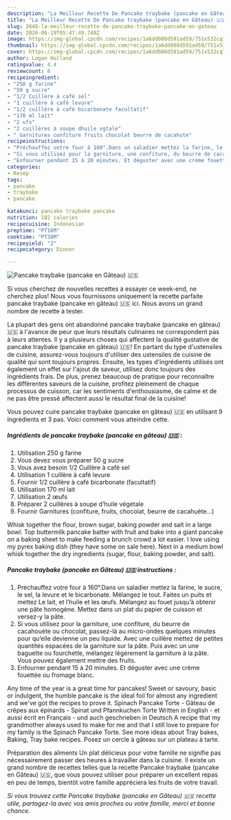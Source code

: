 ```yaml
---
description: "La Meilleur Recette De Pancake traybake (pancake en Gâteau) 🇺🇸"
title: "La Meilleur Recette De Pancake traybake (pancake en Gâteau) 🇺🇸"
slug: 2648-la-meilleur-recette-de-pancake-traybake-pancake-en-gateau
date: 2020-06-19T05:47:49.748Z
image: https://img-global.cpcdn.com/recipes/1a6dd088d591ad59/751x532cq70/pancake-traybake-pancake-en-gateau-🇺🇸-photo-principale-de-la-recette.jpg
thumbnail: https://img-global.cpcdn.com/recipes/1a6dd088d591ad59/751x532cq70/pancake-traybake-pancake-en-gateau-🇺🇸-photo-principale-de-la-recette.jpg
cover: https://img-global.cpcdn.com/recipes/1a6dd088d591ad59/751x532cq70/pancake-traybake-pancake-en-gateau-🇺🇸-photo-principale-de-la-recette.jpg
author: Logan Holland
ratingvalue: 4.4
reviewcount: 8
recipeingredient:
- "250 g farine"
- "50 g sucre"
- "1/2 Cuillère à café sel"
- "1 cuillère à café levure"
- "1/2 cuillère à café bicarbonate facultatif"
- "170 ml lait"
- "2 ufs"
- "2 cuillères à soupe dhuile vgtale"
- " Garnitures confiture fruits chocolat beurre de cacahute"
recipeinstructions:
- "Préchauffez votre four à 160°.Dans un saladier mettez la farine, le sucre, le sel, la levure et le bicarbonate. Mélangez le tout. Faites un puits et mettez Le lait, et l’huile et les œufs. Mélangez au fouet jusqu’à obtenir une pâte homogène. Mettez dans un plat du papier de cuisson et versez-y la pâte."
- "Si vous utilisez pour la garniture, une confiture, du beurre de cacahouète ou chocolat, passez-là au micro-ondes quelques minutes pour qu’elle devienne un peu liquide. Avec une cuillère mettez de petites quantités espacées de la garniture sur la pâte. Puis avec un une baguette ou fourchette, mélangez légèrement la garniture à la pâte. Vous pouvez également mettre des fruits."
- "Enfourner pendant 15 à 20 minutes. Et déguster avec une crème fouettée ou fromage blanc."
categories:
- Resep
tags:
- pancake
- traybake
- pancake

katakunci: pancake traybake pancake 
nutrition: 182 calories
recipecuisine: Indonesian
preptime: "PT16M"
cooktime: "PT38M"
recipeyield: "2"
recipecategory: Dinner

---
```



![Pancake traybake (pancake en Gâteau) 🇺🇸](https://img-global.cpcdn.com/recipes/1a6dd088d591ad59/751x532cq70/pancake-traybake-pancake-en-gateau-🇺🇸-photo-principale-de-la-recette.jpg)

Si vous cherchez de nouvelles recettes à essayer ce week-end, ne cherchez plus! Nous vous fournissons uniquement la recette parfaite pancake traybake (pancake en gâteau) 🇺🇸 ici. Nous avons un grand nombre de recette à tester.

La plupart des gens ont abandonné pancake traybake (pancake en gâteau) 🇺🇸 à l'avance de peur que leurs résultats culinaires ne correspondent pas à leurs attentes. Il y a plusieurs choses qui affectent la qualité gustative de pancake traybake (pancake en gâteau) 🇺🇸! En partant du type d'ustensiles de cuisine, assurez-vous toujours d'utiliser des ustensiles de cuisine de qualité qui sont toujours propres. Ensuite, les types d'ingrédients utilisés ont également un effet sur l'ajout de saveur, utilisez donc toujours des ingrédients frais. De plus, prenez beaucoup de pratique pour reconnaître les différentes saveurs de la cuisine, profitez pleinement de chaque processus de cuisson, car les sentiments d'enthousiasme, de calme et de ne pas être pressé affectent aussi le résultat final de la cuisine!

<!--inarticleads1-->

Vous pouvez cuire pancake traybake (pancake en gâteau) 🇺🇸 en utilisant 9 Ingrédients et 3 pas. Voici comment vous atteindre cette.

##### Ingrédients de pancake traybake (pancake en gâteau) 🇺🇸 :

1. Utilisation 250 g farine
1. Vous devez vous préparer 50 g sucre
1. Vous avez besoin 1/2 Cuillère à café sel
1. Utilisation 1 cuillère à café levure
1. Fournir 1/2 cuillère à café bicarbonate (facultatif)
1. Utilisation 170 ml lait
1. Utilisation 2 œufs
1. Préparer 2 cuillères à soupe d’huile végétale
1. Fournir  Garnitures (confiture, fruits, chocolat, beurre de cacahuète...)


Whisk together the flour, brown sugar, baking powder and salt in a large bowl. Top buttermilk pancake batter with fruit and bake into a giant pancake on a baking sheet to make feeding a brunch crowd a lot easier. I love using my pyrex baking dish (they have some on sale here). Next in a medium bowl whisk together the dry ingredients (sugar, flour, baking powder, and salt). 

<!--inarticleads2-->

##### Pancake traybake (pancake en Gâteau) 🇺🇸 instructions :

1. Préchauffez votre four à 160°.Dans un saladier mettez la farine, le sucre, le sel, la levure et le bicarbonate. Mélangez le tout. Faites un puits et mettez Le lait, et l’huile et les œufs. Mélangez au fouet jusqu’à obtenir une pâte homogène. Mettez dans un plat du papier de cuisson et versez-y la pâte.
1. Si vous utilisez pour la garniture, une confiture, du beurre de cacahouète ou chocolat, passez-là au micro-ondes quelques minutes pour qu’elle devienne un peu liquide. Avec une cuillère mettez de petites quantités espacées de la garniture sur la pâte. Puis avec un une baguette ou fourchette, mélangez légèrement la garniture à la pâte. Vous pouvez également mettre des fruits.
1. Enfourner pendant 15 à 20 minutes. Et déguster avec une crème fouettée ou fromage blanc.


Any time of the year is a great time for pancakes! Sweet or savoury, basic or indulgent, the humble pancake is the ideal foil for almost any ingredient and we&#39;ve got the recipes to prove it. Spinach Pancake Torte - Gâteau de crêpes aux épinards - Spinat und Pfannkuchen Torte Written in English - et aussi écrit en Français - und auch geschrieben in Deutsch A recipe that my grandmother always used to make for me and that I still love to prepare for my family is the Spinach Pancake Torte. See more ideas about Tray bakes, Baking, Tray bake recipes. Posez un cercle à gâteau sur un plateau à tarte. 

<!--inarticleads1-->

<p>
Préparation des aliments Un plat délicieux pour votre famille ne signifie pas nécessairement passer des heures à travailler dans la cuisine. Il existe un grand nombre de recettes telles que la recette Pancake traybake (pancake en Gâteau) 🇺🇸, que vous pouvez utiliser pour préparer un excellent repas en peu de temps, bientôt votre famille appréciera les fruits de votre travail.
</p>

<p>
<i>Si vous trouvez cette Pancake traybake (pancake en Gâteau) 🇺🇸 recette utile, partagez-la avec vos amis proches ou votre famille, merci et bonne chance.</i>
</p>
